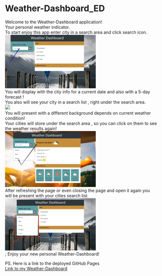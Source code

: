# Weather-Dashboard_ED
Welcome to the Weather-Dashboard application!<br>
Your personal weather indicator.<br>
To start enjoy this app enter city in a search area and click search icon.<br>
<img src ="./assets/readme/22-01-2020 21-15-37.jpg" width = 300px><br> 
You will display with the city info for a current date and also with a 5-day forecast !<br>
You also will see your city in a search list , right under the search area.<br>
<img src ="./assets/readme/22-01-2020 21-22-31.jpg>" width = 300px><br> 
You will present with a different background depends on current weather condition!<br>
Your cities will store under the search area , so you can click on them to see the weather results again!<br>
<img src="./assets/readme/22-01-2020 21-34-10.jpg" width = 300px><br>
After refreshing the page or even closing the page and open it again you will be present with your cities search list.<br>
<img src ="./assets/readme/22-01-2020 21-39-13.jpg" width = 300px><br>;
Enjoy your new personal Weather-Dashboard!<br>

PS. Here is a link to the deployed GitHub Pages<br>
<a href ="https://ellen0404.github.io/Weather-Dashboard_ED/">Link to my Weather-Dashboard</a>
